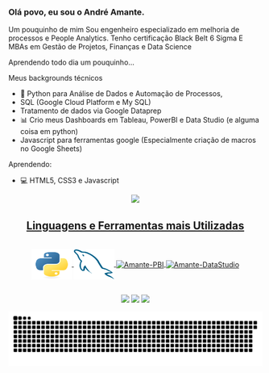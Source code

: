 ### Olá povo, eu sou o André Amante.

Um pouquinho de mim 
Sou engenheiro especializado em melhoria de processos e People Analytics. 
Tenho certificação Black Belt 6 Sigma
E MBAs em Gestão de Projetos, Finanças e Data Science

Aprendendo todo dia um pouquinho...

Meus backgrounds técnicos
- 🐍 Python para Análise de Dados e Automação de Processos,
-  SQL (Google Cloud Platform e My SQL)
-  Tratamento de dados via Google Dataprep
- 📊 Crio meus Dashboards em Tableau, PowerBI e Data Studio (e alguma coisa em python)
- Javascript para ferramentas google (Especialmente criação de macros no Google Sheets)

Aprendendo:
- 💻 HTML5, CSS3 e Javascript

<div align="center">
  <a href="https://github.com/Engenheirodg">
  <img height="200em" src="https://github-readme-stats.vercel.app/api?username=engenheirodg&show_icons=true&theme=dracula&include_all_commits=true&count_private=true"/>

## Linguagens e Ferramentas mais Utilizadas
<div style="display: inline_block"><br>
  <img align="center" alt="Amante-Python" height="60" width="80" src="https://raw.githubusercontent.com/devicons/devicon/master/icons/python/python-original.svg">
  <img align="center" alt="Amante-MySQL" height="60" width="80" src="https://raw.githubusercontent.com/devicons/devicon/master/icons/mysql/mysql-original.svg">
  <img align="center" alt="Amante-PBI" height="60" width="80" src="https://upload.wikimedia.org/wikipedia/commons/thumb/c/cf/New_Power_BI_Logo.svg/2048px-New_Power_BI_Logo.svg.png">
  <img align="center" alt="Amante-DataStudio" height="60" width="80" src="https://cdn.worldvectorlogo.com/logos/google-data-studio.svg">
 
 ##
  
<div>
  <a href="https://instagram.com/engenheirodg" target="_blank"><img src="https://img.shields.io/badge/-Instagram-%23E4405F?style=for-the-badge&logo=instagram&logoColor=white" target="_blank"></a>
  <a href="https://www.linkedin.com/in/andreamante" target="_blank"><img src="https://img.shields.io/badge/-LinkedIn-%230077B5?style=for-the-badge&logo=linkedin&logoColor=white" target="_blank"></a> 
  <a href = "mailto:andre.amante@gmail.com"><img src="https://img.shields.io/badge/-Gmail-%23333?style=for-the-badge&logo=gmail&logoColor=white" target="_blank"></a>

 
  ![Snake animation](https://raw.githubusercontent.com/Engenheirodg/Engenheirodg/main/github-contribution-grid-snake.svg)
  
</div>
